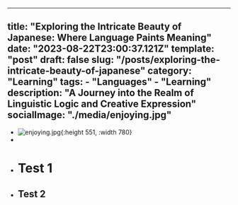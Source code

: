 - ---
  title: "Exploring the Intricate Beauty of Japanese: Where Language Paints Meaning"
  date: "2023-08-22T23:00:37.121Z"
  template: "post"
  draft: false
  slug: "/posts/exploring-the-intricate-beauty-of-japanese"
  category: "Learning"
  tags:
    - "Languages"
    - "Learning"
  description: "A Journey into the Realm of Linguistic Logic and Creative Expression"
  socialImage: "./media/enjoying.jpg"
  ---
- ![enjoying.jpg](../assets/enjoying_1706740722713_0.jpg){:height 551, :width 780}
-
- # Test 1
- ## Test 2